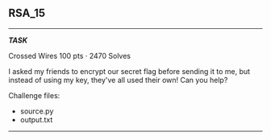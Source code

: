 
## RSA_15

---

**_TASK_**

Crossed Wires 100 pts · 2470 Solves

I asked my friends to encrypt our secret flag before sending it to me, but instead of using my key, they've all used their own! Can you help?

Challenge files:
  - source.py
  - output.txt

---
